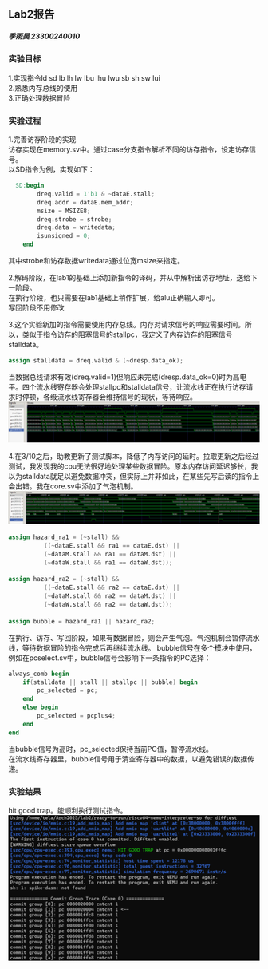 ## Lab2报告
##### 季雨昊 23300240010
### 实验目标
1.实现指令ld sd lb lh lw lbu lhu lwu sb sh sw lui  
2.熟悉内存总线的使用  
3.正确处理数据冒险
### 实验过程
1.完善访存阶段的实现  
访存实现在memory.sv中。通过case分支指令解析不同的访存指令，设定访存信号。  
以SD指令为例，实现如下：
``` verilog
  SD:begin
        dreq.valid = 1'b1 & ~dataE.stall;
        dreq.addr = dataE.mem_addr;
        msize = MSIZE8;
        dreq.strobe = strobe;
        dreq.data = writedata;
        isunsigned = 0;
    end
```
其中strobe和访存数据writedata通过位宽msize来指定。  

2.解码阶段，在lab1的基础上添加新指令的译码，并从中解析出访存地址，送给下一阶段。  
在执行阶段，也只需要在lab1基础上稍作扩展，给alu正确输入即可。  
写回阶段不用修改

3.这个实验新加的指令需要使用内存总线。内存对请求信号的响应需要时间。所以，类似于指令访存的阻塞信号的stallpc，我定义了内存访存的阻塞信号stalldata。
```verilog
assign stalldata = dreq.valid & (~dresp.data_ok);
```
当数据总线请求有效(dreq.valid=1)但响应未完成(dresp.data_ok=0)时为高电平。四个流水线寄存器会处理stallpc和stalldata信号，让流水线正在执行访存请求时停顿，各级流水线寄存器会维持信号的现状，等待响应。  
![波形图](wave.png)

4.在3/10之后，助教更新了测试脚本，降低了内存访问的延时。拉取更新之后经过测试，我发现我的cpu无法很好地处理某些数据冒险。原本内存访问延迟够长，我以为stalldata就足以避免数据冲突，但实际上并非如此，在某些先写后读的指令上会出错。我在core.sv中添加了气泡机制。
![添加气泡后的波形图](fixed_wave.png)
```verilog
assign hazard_ra1 = (~stall) && 
          ((~dataE.stall && ra1 == dataE.dst) || 
          (~dataM.stall && ra1 == dataM.dst) || 
          (~dataW.stall && ra1 == dataW.dst));

assign hazard_ra2 = (~stall) && 
          ((~dataE.stall && ra2 == dataE.dst) || 
          (~dataM.stall && ra2 == dataM.dst) || 
          (~dataW.stall && ra2 == dataW.dst));

assign bubble = hazard_ra1 || hazard_ra2;
```
在执行、访存、写回阶段，如果有数据冒险，则会产生气泡。气泡机制会暂停流水线，等待数据冒险的指令完成后再继续流水线。
bubble信号在多个模块中使用，例如在pcselect.sv中，bubble信号会影响下一条指令的PC选择：
```verilog
always_comb begin
    if(stalldata || stall || stallpc || bubble) begin
        pc_selected = pc;
    end
    else begin
        pc_selected = pcplus4;
    end
end
```
当bubble信号为高时，pc_selected保持当前PC值，暂停流水线。  
在流水线寄存器里，bubble信号用于清空寄存器中的数据，以避免错误的数据传递。
### 实验结果
hit good trap。能顺利执行测试指令。
![测试结果](result.png)